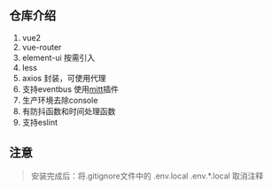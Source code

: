 <!--
 * @Author: Harry
 * @Date: 2022-04-20 20:37:06
 * @LastEditors: harry
 * @Github: https://github.com/rr210
 * @LastEditTime: 2022-04-20 22:47:32
 * @FilePath: \webcli\README.md
-->
## 仓库介绍

1. vue2
2. vue-router
3. element-ui 按需引入
4. less
5. axios 封装，可使用代理
6. 支持eventbus 使用[mitt](https://www.npmjs.com/package/mitt)插件
7. 生产环境去除console
8. 有防抖函数和时间处理函数
9. 支持eslint

## 注意
> 安装完成后：将.gitignore文件中的 .env.local .env.*.local 取消注释